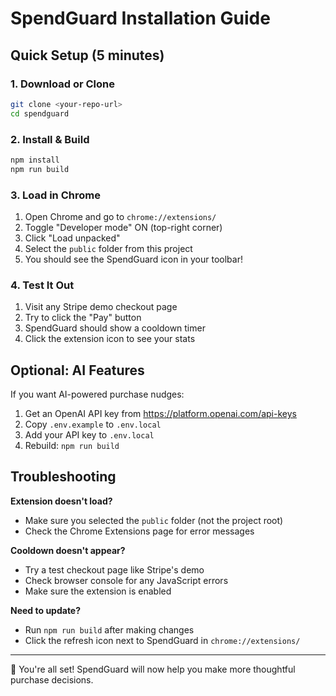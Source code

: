 # SpendGuard Installation Guide

## Quick Setup (5 minutes)

### 1. Download or Clone
```bash
git clone <your-repo-url>
cd spendguard
```

### 2. Install & Build
```bash
npm install
npm run build
```

### 3. Load in Chrome
1. Open Chrome and go to `chrome://extensions/`
2. Toggle "Developer mode" ON (top-right corner)
3. Click "Load unpacked"
4. Select the `public` folder from this project
5. You should see the SpendGuard icon in your toolbar!

### 4. Test It Out
1. Visit any Stripe demo checkout page
2. Try to click the "Pay" button
3. SpendGuard should show a cooldown timer
4. Click the extension icon to see your stats

## Optional: AI Features

If you want AI-powered purchase nudges:

1. Get an OpenAI API key from https://platform.openai.com/api-keys
2. Copy `.env.example` to `.env.local`
3. Add your API key to `.env.local`
4. Rebuild: `npm run build`

## Troubleshooting

**Extension doesn't load?**
- Make sure you selected the `public` folder (not the project root)
- Check the Chrome Extensions page for error messages

**Cooldown doesn't appear?**
- Try a test checkout page like Stripe's demo
- Check browser console for any JavaScript errors
- Make sure the extension is enabled

**Need to update?**
- Run `npm run build` after making changes
- Click the refresh icon next to SpendGuard in `chrome://extensions/`

---

🎉 You're all set! SpendGuard will now help you make more thoughtful purchase decisions.
